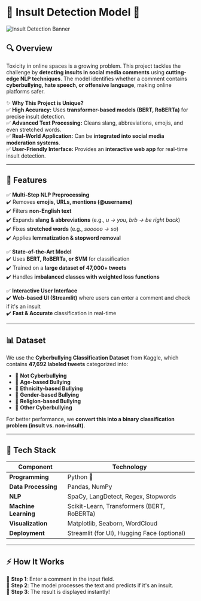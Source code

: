 # 🛑 Insult Detection Model 🚀  

![Insult Detection Banner](https://user-images.githubusercontent.com/your-banner-image)  

## 🔍 Overview  
Toxicity in online spaces is a growing problem. This project tackles the challenge by **detecting insults in social media comments** using **cutting-edge NLP techniques**. The model identifies whether a comment contains **cyberbullying, hate speech, or offensive language**, making online platforms safer.  

✨ **Why This Project is Unique?**  
✅ **High Accuracy:** Uses **transformer-based models (BERT, RoBERTa)** for precise insult detection.  
✅ **Advanced Text Processing:** Cleans slang, abbreviations, emojis, and even stretched words.  
✅ **Real-World Application:** Can be **integrated into social media moderation systems**.  
✅ **User-Friendly Interface:** Provides an **interactive web app** for real-time insult detection.  

---

## 📌 **Features**
✅ **Multi-Step NLP Preprocessing**  
✔️ Removes **emojis, URLs, mentions (@username)**  
✔️ Filters **non-English text**  
✔️ Expands **slang & abbreviations** (e.g., *u → you*, *brb → be right back*)  
✔️ Fixes **stretched words** (e.g., *sooooo → so*)  
✔️ Applies **lemmatization & stopword removal**  

✅ **State-of-the-Art Model**  
✔️ Uses **BERT, RoBERTa, or SVM** for classification  
✔️ Trained on a **large dataset of 47,000+ tweets**  
✔️ Handles **imbalanced classes with weighted loss functions**  

✅ **Interactive User Interface**  
✔️ **Web-based UI (Streamlit)** where users can enter a comment and check if it's an insult  
✔️ **Fast & Accurate** classification in real-time  

---

## 📊 **Dataset**
We use the **Cyberbullying Classification Dataset** from Kaggle, which contains **47,692 labeled tweets** categorized into:  
- 🔹 **Not Cyberbullying**  
- 🔹 **Age-based Bullying**  
- 🔹 **Ethnicity-based Bullying**  
- 🔹 **Gender-based Bullying**  
- 🔹 **Religion-based Bullying**  
- 🔹 **Other Cyberbullying**  

For better performance, we **convert this into a binary classification problem (insult vs. non-insult)**.

---

## 🚀 **Tech Stack**
| Component       | Technology |
|----------------|------------|
| **Programming** | Python 🐍 |
| **Data Processing** | Pandas, NumPy |
| **NLP** | SpaCy, LangDetect, Regex, Stopwords |
| **Machine Learning** | Scikit-Learn, Transformers (BERT, RoBERTa) |
| **Visualization** | Matplotlib, Seaborn, WordCloud |
| **Deployment** | Streamlit (for UI), Hugging Face (optional) |

---

## ⚡ **How It Works**
🔹 **Step 1**: Enter a comment in the input field.  
🔹 **Step 2**: The model processes the text and predicts if it's an insult.  
🔹 **Step 3**: The result is displayed instantly!  

